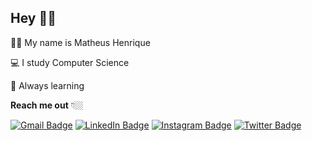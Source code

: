 ## Hey 👋🏻

👦🏼 My name is Matheus Henrique

💻 I study Computer Science

🧠 Always learning

**Reach me out** 👇🏼

[![Gmail Badge](https://img.shields.io/badge/-Gmail-D14836?style=flat-square&logo=gmail&logoColor=white&link=mailto:mathsmeireles@gmail.com)](mailto:mathsmeireles@gmail.com) [![LinkedIn Badge](https://img.shields.io/badge/-LinkedIn-%230077B5?style=flat-square&logo=linkedin&logoColor=white&link=https://www.linkedin.com/in/mathsmeireles)](https://www.linkedin.com/in/mathsmeireles) [![Instagram Badge](https://img.shields.io/badge/-Instagram-E4405F?style=flat-square&logo=instagram&logoColor=white&link=https://www.instagram.com/mathsmeireles/)](https://www.instagram.com/mathsmeireles/) [![Twitter Badge](https://img.shields.io/badge/-Twitter-1DA1F2?style=flat-square&Color=twitter&logo=twitter&logoColor=white&link=https://twitter.com/mathsmeireles)](https://twitter.com/mathsmeireles)
